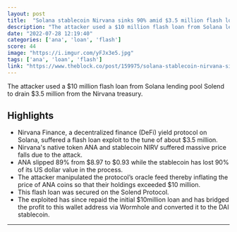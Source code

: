 ```yaml
---
layout: post
title:  "Solana stablecoin Nirvana sinks 90% amid $3.5 million flash loan exploit"
description: "The attacker used a $10 million flash loan from Solana lending pool Solend to drain $3.5 million from the Nirvana treasury."
date: "2022-07-28 12:19:40"
categories: ['ana', 'loan', 'flash']
score: 44
image: "https://i.imgur.com/yFJx3e5.jpg"
tags: ['ana', 'loan', 'flash']
link: "https://www.theblock.co/post/159975/solana-stablecoin-nirvana-sinks-90-amid-3-5-million-flash-loan-exploit?utm_source=twitter&amp;utm_medium=social"
---
```


The attacker used a $10 million flash loan from Solana lending pool Solend to drain $3.5 million from the Nirvana treasury.

## Highlights

- Nirvana Finance, a decentralized finance (DeFi) yield protocol on Solana, suffered a flash loan exploit to the tune of about $3.5 million.
- Nirvana's native token ANA and stablecoin NIRV suffered massive price falls due to the attack.
- ANA slipped 89% from $8.97 to $0.93 while the stablecoin has lost 90% of its US dollar value in the process.
- The attacker manipulated the protocol’s oracle feed thereby inflating the price of ANA coins so that their holdings exceeded $10 million.
- This flash loan was secured on the Solend Protocol.
- The exploited has since repaid the initial $10million loan and has bridged the profit to this wallet address via Wormhole and converted it to the DAI stablecoin.

---
